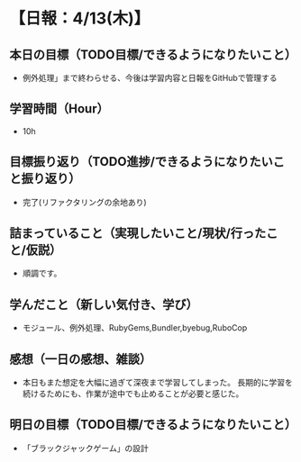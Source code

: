# 【日報：4/13(木)】
## 本日の目標（TODO目標/できるようになりたいこと）
- 例外処理」まで終わらせる、今後は学習内容と日報をGitHubで管理する
## 学習時間（Hour）
- 10h
## 目標振り返り（TODO進捗/できるようになりたいこと振り返り）
- 完了(リファクタリングの余地あり)
## 詰まっていること（実現したいこと/現状/行ったこと/仮説）
- 順調です。
## 学んだこと（新しい気付き、学び）
- モジュール、例外処理、RubyGems,Bundler,byebug,RuboCop
## 感想（一日の感想、雑談）
- 本日もまた想定を大幅に過ぎて深夜まで学習してしまった。
  長期的に学習を続けるためにも、作業が途中でも止めることが必要と感じた。
## 明日の目標（TODO目標/できるようになりたいこと）
- 「ブラックジャックゲーム」の設計
